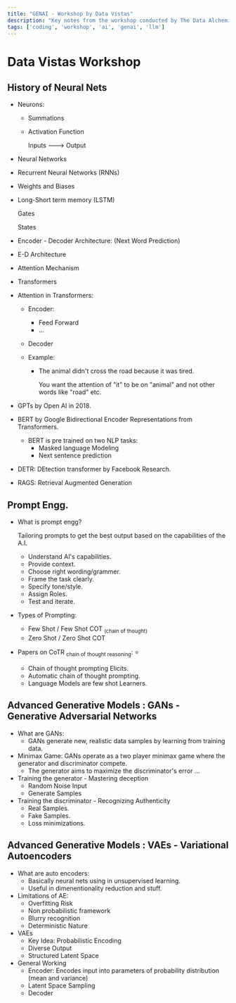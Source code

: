 ```yaml
---
title: "GENAI - Workshop by Data Vistas"
description: "Key notes from the workshop conducted by The Data Alchemist club of Manipal Institute of Tech."
tags: ['coding', 'workshop', 'ai', 'genai', 'llm']
---
```


# Data Vistas Workshop

## History of Neural Nets

- Neurons:

  - Summations

  - Activation Function

    Inputs ---> Output

- Neural Networks

- Recurrent Neural Networks (RNNs)

- Weights and Biases

- Long-Short term memory (LSTM)

  Gates

  States

- Encoder - Decoder Architecture: (Next Word Prediction)

- E-D Architecture

- Attention Mechanism

- Transformers

- Attention in Transformers:

  - Encoder:

    - Feed Forward
    - ...

  - Decoder

  - Example:

    - The animal didn't cross the road because it was tired.

      You want the attention of "it" to be on "animal" and not other words like "road" etc.

- GPTs by Open AI in 2018.

- BERT by Google Bidirectional Encoder Representations from Transformers.

  - BERT is pre trained on two NLP tasks:
    - Masked language Modeling
    - Next sentence prediction

- DETR: DEtection transformer by Facebook Research.

- RAGS: Retrieval Augmented Generation

## Prompt Engg.

- What is prompt engg?

  Tailoring prompts to get the best output based on the capabilities of the A.I.

  - Understand AI's capabilities.
  - Provide context.
  - Choose right wording/grammer.
  - Frame the task clearly.
  - Specify tone/style.
  - Assign Roles.
  - Test and iterate.

- Types of Prompting:

  - Few Shot / Few Shot COT <sub>(chain of thought)</sub>
  - Zero Shot / Zero Shot COT

- Papers on CoTR <sub>chain of thought reasoning</sub>: :star:

  - Chain of thought prompting Elicits.
  - Automatic chain of thought prompting.
  - Language Models are few shot Learners.

## Advanced Generative Models : GANs - Generative Adversarial Networks

- What are GANs:
  - GANs generate new, realistic data samples by learning from training data.
- Minimax Game: GANs operate as a two player minimax game where the generator and discriminator compete.
  - The generator aims to maximize the discriminator's error ...
- Training the generator - Mastering deception
  - Random Noise Input
  - Generate Samples
- Training the discriminator - Recognizing Authenticity
  - Real Samples.
  - Fake Samples.
  - Loss minimizations.

## Advanced Generative Models : VAEs - Variational Autoencoders

- What are auto encoders:
  - Basically neural nets using in unsupervised learning.
  - Useful in dimenentionality reduction and stuff.
- Limitations of AE:
  - Overfitting Risk
  - Non probabilistic framework
  - Blurry recognition
  - Deterministic Nature
- VAEs
  - Key Idea: Probabilistic Encoding
  - Diverse Output
  - Structured Latent Space
- General Working
  - Encoder: Encodes input into parameters of probability distribution (mean and variance)
  - Latent Space Sampling
  - Decoder
